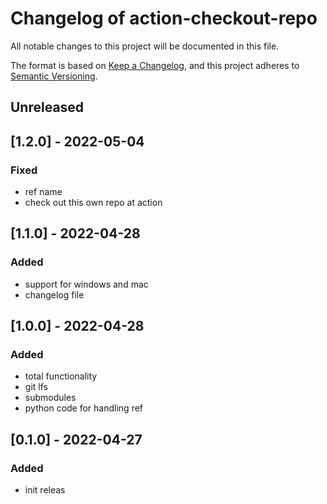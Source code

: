 # Changelog of action-checkout-repo
All notable changes to this project will be documented in this file.

The format is based on [Keep a Changelog](https://keepachangelog.com/en/1.0.0/),
and this project adheres to [Semantic Versioning](https://semver.org/spec/v2.0.0.html).


## Unreleased

## [1.2.0] - 2022-05-04

### Fixed
- ref name
- check out this own repo at action

## [1.1.0] - 2022-04-28

### Added
- support for windows and mac
- changelog file

## [1.0.0] - 2022-04-28

### Added
- total functionality
 - git lfs
 - submodules
 - python code for handling ref

## [0.1.0] - 2022-04-27

### Added
- init releas